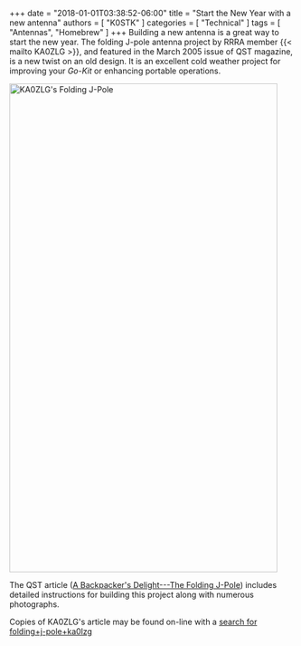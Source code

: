 +++
date = "2018-01-01T03:38:52-06:00"
title = "Start the New Year with a new antenna"
authors = [ "K0STK" ]
categories = [ "Technical" ]
tags = [ "Antennas", "Homebrew" ]
+++
Building a new antenna is a great way to start the new year. The folding
J-pole antenna project by RRRA member {{< mailto KA0ZLG >}}, and
featured in the March 2005 issue of QST magazine, is a new twist on an
old design. It is an excellent cold weather project for improving your *Go-Kit* or enhancing portable operations.
<!--more-->

<a data-flickr-embed="true" href="https://rrra.org/s/YLIKLEm7kzfIjZz" title="KA0ZLG's Folding J-Pole"><img src="https://farm5.staticflickr.com/4598/24524847637_13821c1270_b.jpg" width="474" height="863" alt="KA0ZLG's Folding J-Pole"></a><script async src="//embedr.flickr.com/assets/client-code.js" charset="utf-8"></script>

The QST article
([A Backpacker's Delight---The Folding J-Pole](https://rrra.org/s/YLIKLEm7kzfIjZz))
includes detailed instructions for building this project along with numerous
photographs.

Copies of KA0ZLG's article may be found on-line with a
[search for folding+j-pole+ka0lzg](https://duckduckgo.com/?q=folding+j-pole+ka0lzg&ia=web)
